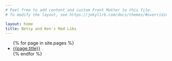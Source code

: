 ```yaml
---
# Feel free to add content and custom Front Matter to this file.
# To modify the layout, see https://jekyllrb.com/docs/themes/#overriding-theme-defaults

layout: home
title: Betsy and Ken's Mad Libs
---
```

<div class="container">
<ul style="none">
{% for page in site.pages %}
<li><a href="{{page.permalink}}">{{page.title}}</a></li>
{% endfor %}
</ul>